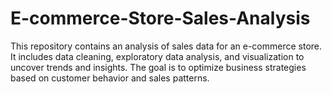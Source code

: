 # E-commerce-Store-Sales-Analysis
This repository contains an analysis of sales data for an e-commerce store. It includes data cleaning, exploratory data analysis, and visualization to uncover trends and insights. The goal is to optimize business strategies based on customer behavior and sales patterns.
